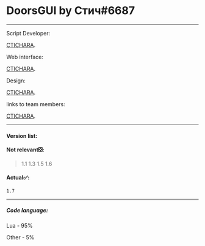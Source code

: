# DoorsGUI by Стич#6687
___
Script Developer:

[CTICHARA](https://github.com/CTICHARA).




Web interface:

[CTICHARA](https://github.com/CTICHARA).




Design:

[CTICHARA](https://github.com/CTICHARA).




links to team members:

[CTICHARA](https://github.com/CTICHARA).
___
#### Version list:
#### Not relevant:negative_squared_cross_mark::
> 1.1
> 1.3
> 1.5
> 1.6
#### Actual:white_check_mark::
```
1.7
```
___
##### Code language:

Lua - 95%

Other - 5%

